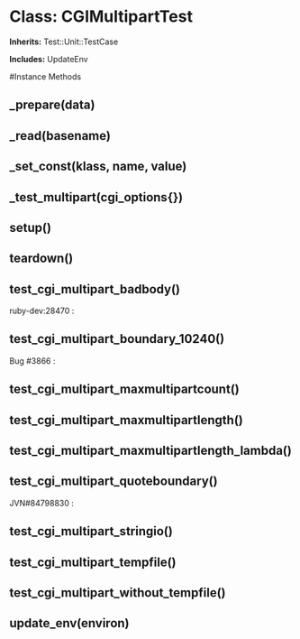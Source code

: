 # Class: CGIMultipartTest
**Inherits:** Test::Unit::TestCase
    
**Includes:** UpdateEnv
  




#Instance Methods
## _prepare(data) [](#method-i-_prepare)

## _read(basename) [](#method-i-_read)

## _set_const(klass, name, value) [](#method-i-_set_const)

## _test_multipart(cgi_options{}) [](#method-i-_test_multipart)

## setup() [](#method-i-setup)

## teardown() [](#method-i-teardown)

## test_cgi_multipart_badbody() [](#method-i-test_cgi_multipart_badbody)
ruby-dev:28470
:   

## test_cgi_multipart_boundary_10240() [](#method-i-test_cgi_multipart_boundary_10240)
Bug #3866
:   

## test_cgi_multipart_maxmultipartcount() [](#method-i-test_cgi_multipart_maxmultipartcount)

## test_cgi_multipart_maxmultipartlength() [](#method-i-test_cgi_multipart_maxmultipartlength)

## test_cgi_multipart_maxmultipartlength_lambda() [](#method-i-test_cgi_multipart_maxmultipartlength_lambda)

## test_cgi_multipart_quoteboundary() [](#method-i-test_cgi_multipart_quoteboundary)
JVN#84798830
:   

## test_cgi_multipart_stringio() [](#method-i-test_cgi_multipart_stringio)

## test_cgi_multipart_tempfile() [](#method-i-test_cgi_multipart_tempfile)

## test_cgi_multipart_without_tempfile() [](#method-i-test_cgi_multipart_without_tempfile)

## update_env(environ) [](#method-i-update_env)

